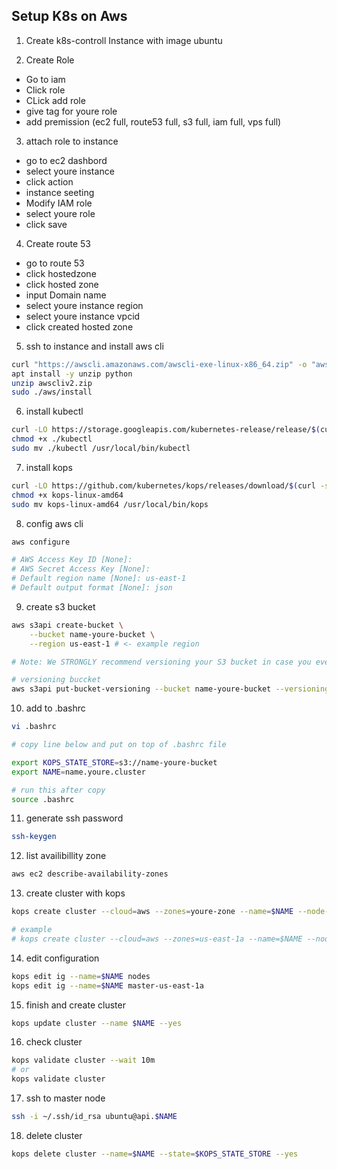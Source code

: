 ## Setup K8s on Aws

1. Create k8s-controll Instance with image ubuntu

2. Create Role

-   Go to iam
-   Click role
-   CLick add role
-   give tag for youre role
-   add premission (ec2 full, route53 full, s3 full, iam full, vps full)

3. attach role to instance

-   go to ec2 dashbord
-   select youre instance
-   click action
-   instance seeting
-   Modify IAM role
-   select youre role
-   click save

4. Create route 53

-   go to route 53
-   click hostedzone
-   click hosted zone
-   input Domain name
-   select youre instance region
-   select youre instance vpcid
-   click created hosted zone

5. ssh to instance and install aws cli

```bash
curl "https://awscli.amazonaws.com/awscli-exe-linux-x86_64.zip" -o "awscliv2.zip"
apt install -y unzip python
unzip awscliv2.zip
sudo ./aws/install

```

6. install kubectl

```bash
curl -LO https://storage.googleapis.com/kubernetes-release/release/$(curl -s https://storage.googleapis.com/kubernetes-release/release/stable.txt)/bin/linux/amd64/kubectl
chmod +x ./kubectl
sudo mv ./kubectl /usr/local/bin/kubectl
```

7. install kops

```bash
curl -LO https://github.com/kubernetes/kops/releases/download/$(curl -s https://api.github.com/repos/kubernetes/kops/releases/latest | grep tag_name | cut -d '"' -f 4)/kops-linux-amd64
chmod +x kops-linux-amd64
sudo mv kops-linux-amd64 /usr/local/bin/kops
```

8. config aws cli

```bash
aws configure

# AWS Access Key ID [None]:
# AWS Secret Access Key [None]:
# Default region name [None]: us-east-1
# Default output format [None]: json
```

9. create s3 bucket

```bash
aws s3api create-bucket \
    --bucket name-youre-bucket \
    --region us-east-1 # <- example region

# Note: We STRONGLY recommend versioning your S3 bucket in case you ever need to revert or recover a previous state store.

# versioning buccket
aws s3api put-bucket-versioning --bucket name-youre-bucket --versioning-configuration Status=Enabled

```

10. add to .bashrc

```bash
vi .bashrc

# copy line below and put on top of .bashrc file

export KOPS_STATE_STORE=s3://name-youre-bucket
export NAME=name.youre.cluster

# run this after copy
source .bashrc
```

11. generate ssh password

```bash
ssh-keygen
```

12. list availibillity zone

```bash
aws ec2 describe-availability-zones
```

13. create cluster with kops

```bash
kops create cluster --cloud=aws --zones=youre-zone --name=$NAME --node-size=t2.medium --master-size=t2.medium --dns-zone=youre-dns.com --dns private

# example
# kops create cluster --cloud=aws --zones=us-east-1a --name=$NAME --node-size=t2.medium --master-size=t2.medium --dns-zone=devops.com --dns private
```

14. edit configuration

```bash
kops edit ig --name=$NAME nodes
kops edit ig --name=$NAME master-us-east-1a
```

15. finish and create cluster

```bash
kops update cluster --name $NAME --yes
```

16. check cluster

```bash
kops validate cluster --wait 10m
# or
kops validate cluster
```

17. ssh to master node

```bash
ssh -i ~/.ssh/id_rsa ubuntu@api.$NAME
```

18. delete cluster

```bash
kops delete cluster --name=$NAME --state=$KOPS_STATE_STORE --yes
```
